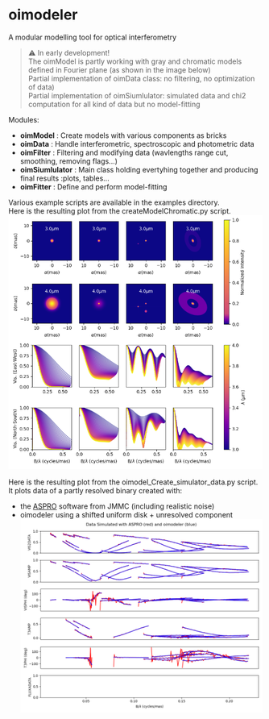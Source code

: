 # oimodeler

A modular modelling tool for optical interferometry


>:warning: In early development!  
>The oimModel is partly working with gray and chromatic models defined in Fourier plane (as shown in the image below)  
>Partial implementation of oimData class: no filtering, no optimization of data)  
>Partial implementation of oimSiumlulator: simulated data and chi2 computation for all kind of data but no model-fitting  
 

Modules:
* **oimModel** : Create models with various components as bricks 
* **oimData** :  Handle interferometric, spectroscopic and photometric data
* **oimFilter** : Filtering and modifying data (wavlengths range cut, smoothing, removing flags...)  
* **oimSiumlulator** : Main class holding evertyhing together and producing final results :plots, tables...
* **oimFitter** : Define and perform model-fitting   


Various example scripts are available in the examples directory.  
Here is the resulting plot from the createModelChromatic.py script.
![boo](./images/createModelChromatic.png)
 
Here is the resulting plot from the oimodel_Create_simulator_data.py script.    
It plots data of a partly resolved binary created with:
- the [ASPRO](https://www.jmmc.fr/english/tools/proposal-preparation/aspro/) software from JMMC (including realistic noise)
- oimodeler using a shifted uniform disk + unresolved component
![boo](./images/oimodel_Create_simulator_data.png)
